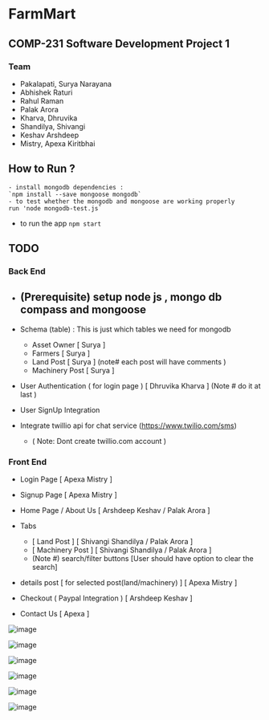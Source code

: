 # FarmMart 
## COMP-231 Software Development Project 1  
### Team
  - Pakalapati, Surya Narayana 
  - Abhishek Raturi 
  - Rahul Raman
  - Palak Arora
  - Kharva, Dhruvika
  - Shandilya, Shivangi
  - Keshav Arshdeep
  - Mistry, Apexa Kiritbhai

## How to Run ?
	- install mongodb dependencies :  
    `npm install --save mongoose mongodb`
	- to test whether the mongodb and mongoose are working properly  
    run 'node mongodb-test.js` 
  - to run the app 
    `npm start`

## TODO
  ### Back End
  - ## (Prerequisite) setup node js , mongo db compass and mongoose
  - Schema (table) : This is just which tables we need for mongodb 
    - Asset Owner           [ Surya ]
    - Farmers               [ Surya ]
    - Land Post             [ Surya ]    (note# each post will have comments )
    - Machinery Post        [ Surya ]

  - User Authentication ( for login page )  [ Dhruvika Kharva ] (Note # do it at last )
  - User SignUp Integration  
  - Integrate twillio api for chat service  (https://www.twilio.com/sms) 
    - ( Note: Dont create twillio.com account )

  ### Front End 
  - Login Page               [ Apexa Mistry ]
  - Signup Page              [ Apexa Mistry ]
  - Home Page  / About Us    [ Arshdeep Keshav / Palak Arora ]  
  - Tabs 
    - [ Land Post ]          [ Shivangi Shandilya / Palak Arora ]
    - [ Machinery Post ]     [ Shivangi Shandilya / Palak Arora ]
    - (Note #) search/filter buttons  [User should have option to clear the search]  

  - details post [ for selected post(land/machinery) ]   [ Apexa Mistry  ]
  - Checkout ( Paypal Integration ) [ Arshdeep Keshav ] 
  - Contact Us                      [ Apexa ]
  
  ![image](https://user-images.githubusercontent.com/53758828/121784192-94584f80-cb80-11eb-8e96-9ff681157bf5.png)

![image](https://user-images.githubusercontent.com/53758828/121784194-98846d00-cb80-11eb-89d6-401e8464b75a.png)

![image](https://user-images.githubusercontent.com/53758828/121784195-9d492100-cb80-11eb-8f09-55dd9a9ffd94.png)

![image](https://user-images.githubusercontent.com/53758828/121784201-a3d79880-cb80-11eb-8e40-14c7da2679f2.png)

![image](https://user-images.githubusercontent.com/53758828/121784423-e8afff00-cb81-11eb-8e4e-98ebc8e4f7d3.png)

![image](https://user-images.githubusercontent.com/53758828/121784437-f6658480-cb81-11eb-8840-c7680d73b01c.png)




